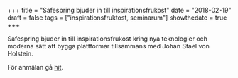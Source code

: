 +++
title = "Safespring bjuder in till inspirationsfrukost"
date = "2018-02-19"
draft = false
tags = ["inspirationsfruktost, seminarum"]
showthedate = true
+++

Safespring bjuder in till inspirationsfrukost kring nya teknologier och moderna sätt att bygga plattformar tillsammans med Johan Stael von Holstein.

För anmälan gå [hit][inspirationsfrukost].

[inspirationsfrukost]: ../../marketing/safespring-inspirationsfrukost.html

